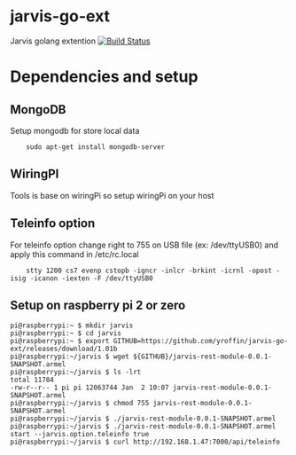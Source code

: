 # jarvis-go-ext
Jarvis golang extention [![Build Status](https://travis-ci.org/yroffin/jarvis-go-ext.svg?branch=master)](https://travis-ci.org/yroffin/jarvis-go-ext)

# Dependencies and setup

## MongoDB

Setup mongodb for store local data

        sudo apt-get install mongodb-server

## WiringPI

Tools is base on wiringPi so setup wiringPi on your host

## Teleinfo option

For teleinfo option change right to 755 on USB file (ex: /dev/ttyUSB0) and apply this command in /etc/rc.local

        stty 1200 cs7 evenp cstopb -igncr -inlcr -brkint -icrnl -opost -isig -icanon -iexten -F /dev/ttyUSB0
    
## Setup on raspberry pi 2 or zero

    pi@raspberrypi:~ $ mkdir jarvis
    pi@raspberrypi:~ $ cd jarvis
    pi@raspberrypi:~ $ export GITHUB=https://github.com/yroffin/jarvis-go-ext/releases/download/1.01b
    pi@raspberrypi:~/jarvis $ wget ${GITHUB}/jarvis-rest-module-0.0.1-SNAPSHOT.armel
    pi@raspberrypi:~/jarvis $ ls -lrt
    total 11784
    -rw-r--r-- 1 pi pi 12063744 Jan  2 10:07 jarvis-rest-module-0.0.1-SNAPSHOT.armel
    pi@raspberrypi:~/jarvis $ chmod 755 jarvis-rest-module-0.0.1-SNAPSHOT.armel
    pi@raspberrypi:~/jarvis $ ./jarvis-rest-module-0.0.1-SNAPSHOT.armel
    pi@raspberrypi:~/jarvis $ ./jarvis-rest-module-0.0.1-SNAPSHOT.armel start --jarvis.option.teleinfo true
    pi@raspberrypi:~/jarvis $ curl http://192.168.1.47:7000/api/teleinfo


